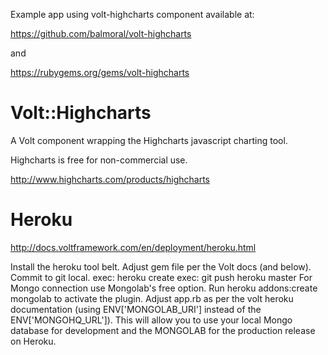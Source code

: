 Example app using volt-highcharts component available at:
 
https://github.com/balmoral/volt-highcharts
 
and
 
https://rubygems.org/gems/volt-highcharts

# Volt::Highcharts

A Volt component wrapping the Highcharts javascript charting tool.

Highcharts is free for non-commercial use.

http://www.highcharts.com/products/highcharts

# Heroku

http://docs.voltframework.com/en/deployment/heroku.html
 
Install the heroku tool belt. 
Adjust gem file per the Volt docs (and below).
Commit to git local. 
exec: heroku create
exec: git push heroku master 
For Mongo connection use Mongolab's free option.
Run heroku addons:create mongolab to activate the plugin.
Adjust app.rb as per the volt heroku documentation 
(using ENV['MONGOLAB_URI'] instead of the ENV['MONGOHQ_URL']). 
This will allow you to use your local Mongo database for 
development and the MONGOLAB for the production release on Heroku.